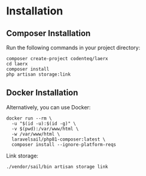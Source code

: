 # Installation

## Composer Installation

Run the following commands in your project directory:

```shell
composer create-project codenteq/laerx
cd laerx
composer install
php artisan storage:link
```

## Docker Installation

Alternatively, you can use Docker:

```shell
docker run --rm \
  -u "$(id -u):$(id -g)" \
  -v $(pwd):/var/www/html \
  -w /var/www/html \
  laravelsail/php81-composer:latest \
  composer install --ignore-platform-reqs
```

Link storage:

```shell
./vendor/sail/bin artisan storage link
```
